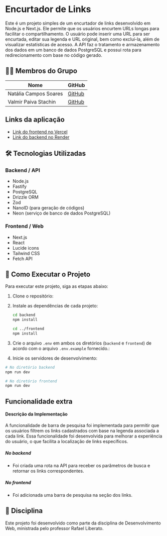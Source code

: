 # Encurtador de Links

Este é um projeto simples de um encurtador de links desenvolvido em Node.js e Next.js. Ele permite que os usuários encurtem URLs longas para facilitar o compartilhamento.
O usuário pode inserir uma URL para ser encurtada, editar sua legenda e URL original, bem como excluí-la, além de visualizar estatísticas de acesso.
A API faz o tratamento e armazenamento dos dados em um banco de dados PostgreSQL e possui rota para redirecionamento com base no código gerado.

## 👨‍💻 Membros do Grupo

| Nome                  | GitHub                                           |
| --------------------- | ------------------------------------------------ |
| Natália Campos Soares | [GitHub](https://github.com/nataliacampossoares) |
| Valmir Paiva Stachin  | [GitHub](https://github.com/valmirpst)           |

## Links da aplicação

- [Link do frontend no Vercel](https://encurtador-de-links-theta.vercel.app/)
- [Link do backend no Render](https://encurtadordelinks-aksq.onrender.com/)

## 🛠️ Tecnologias Utilizadas

### Backend / API

- Node.js
- Fastify
- PostgreSQL
- Drizzle ORM
- Zod
- NanoID (para geração de códigos)
- Neon (serviço de banco de dados PostgreSQL)

### Frontend / Web

- Next.js
- React
- Lucide icons
- Tailwind CSS
- Fetch API

## 🚀 Como Executar o Projeto

Para executar este projeto, siga as etapas abaixo:

1. Clone o repositório:

2. Instale as dependências de cada projeto:

   ```bash
   cd backend
   npm install

   cd ../frontend
   npm install
   ```

3. Crie o arquivo `.env` em ambos os diretórios (`backend` e `frontend`) de acordo com o arquivo `.env.example` fornecido.:

4. Inicie os servidores de desenvolvimento:

```bash
# No diretório backend
npm run dev

# No diretório frontend
npm run dev
```

## Funcionalidade extra

#### Descrição da Implementação

A funcionalidade de barra de pesquisa foi implementada para permitir que os usuários filtrem os links cadastrados com base na legenda associada a cada link. Essa funcionalidade foi desenvolvida para melhorar a experiência do usuário, o que facilita a localização de links específicos.

##### No backend

- Foi criada uma rota na API para receber os parâmetros de busca e retornar os links correspondentes.

##### No frontend

- Foi adicionada uma barra de pesquisa na seção dos links.

## 🏫 Disciplina

Este projeto foi desenvolvido como parte da disciplina de Desenvolvimento Web, ministrada pelo professor Rafael Liberato.
